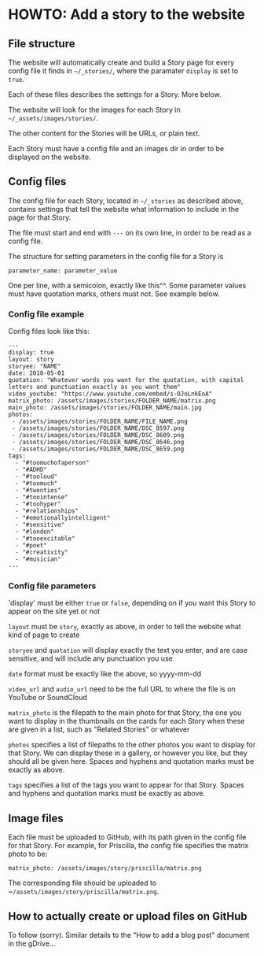 # HOWTO: Add a story to the website

## File structure

The website will automatically create and build a Story page for every config file it finds in `~/_stories/`, where the paramater `display` is set to `true`.

Each of these files describes the settings for a Story. More below.

The website will look for the images for each Story in `~/_assets/images/stories/`.

The other content for the Stories will be URLs, or plain text.

Each Story must have a config file and an images dir in order to be displayed on the website.


## Config files

The config file for each Story, located in `~/_stories` as described above, contains settings that tell the website what information to include in the page for that Story.

The file must start and end with `---` on its own line, in order to be read as a config file.

The structure for setting parameters in the config file for a Story is

```
parameter_name: parameter_value
```

One per line, with a semicolon, exactly like this^^. Some parameter values must have quotation marks, others must not. See example below.


### Config file example

Config files look like this:

```
---
display: true
layout: story
storyee: "NAME"
date: 2018-05-01
quotation: "Whatever words you want for the quotation, with capital letters and punctuation exactly as you want them"
video_youtube: "https://www.youtube.com/embed/s-OJoLnkEoA"
matrix_photo: /assets/images/stories/FOLDER_NAME/matrix.png
main_photo: /assets/images/stories/FOLDER_NAME/main.jpg
photos: 
 - /assets/images/stories/FOLDER_NAME/FILE_NAME.png
 - /assets/images/stories/FOLDER_NAME/DSC_8597.png
 - /assets/images/stories/FOLDER_NAME/DSC_8609.png
 - /assets/images/stories/FOLDER_NAME/DSC_8646.png
 - /assets/images/stories/FOLDER_NAME/DSC_8659.png
tags:
  - "#toomuchofaperson"
  - "#ADHD"
  - "#tooloud"
  - "#toomuch"
  - "#twenties"
  - "#toointense"
  - "#toohyper"
  - "#relationships"
  - "#emotionallyintelligent"
  - "#sensitive"
  - "#london"
  - "#tooexcitable"
  - "#poet"
  - "#creativity" 
  - "#musician"
---
```

### Config file parameters

'display' must be either `true` or `false`, depending on if you want this Story to appear on the site yet or not

 `layout` must be `story`, exactly as above, in order to tell the website what kind of page to create

`storyee` and `quotation` will display exactly the text you enter, and are case sensitive, and will include any punctuation you use

`date` format must be exactly like the above, so yyyy-mm-dd

`video_url` and `audio_url` need to be the full URL to where the file is on YouTube or SoundCloud

`matrix_photo` is the filepath to the main photo for that Story, the one you want to display in the thumbnails on the cards for each Story when these are given in a list, such as "Related Stories" or whatever

`photos` specifies a list of filepaths to the other photos you want to display for that Story. We can display these in a gallery, or however you like, but they should all be given here. Spaces and hyphens and quotation marks must be exactly as above.

`tags` specifies a list of the tags you want to appear for that Story. Spaces and hyphens and quotation marks must be exactly as above.


## Image files

Each file must be uploaded to GitHub, with its path given in the config file for that Story. For example, for Priscilla, the config file specifies the matrix photo to be:
```
matrix_photo: /assets/images/story/priscilla/matrix.png
```
The corresponding file should be uploaded to ~`/assets/images/story/priscilla/matrix.png`.


## How to actually create or upload files on GitHub

To follow (sorry). Similar details to the "How to add a blog post" document in the gDrive...

